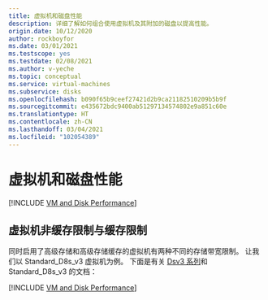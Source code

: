 ```yaml
---
title: 虚拟机和磁盘性能
description: 详细了解如何组合使用虚拟机及其附加的磁盘以提高性能。
origin.date: 10/12/2020
author: rockboyfor
ms.date: 03/01/2021
ms.testscope: yes
ms.testdate: 02/08/2021
ms.author: v-yeche
ms.topic: conceptual
ms.service: virtual-machines
ms.subservice: disks
ms.openlocfilehash: b090f65b9ceef27421d2b9ca21182510209b5b9f
ms.sourcegitcommit: e435672bdc9400ab51297134574802e9a851c60e
ms.translationtype: HT
ms.contentlocale: zh-CN
ms.lasthandoff: 03/04/2021
ms.locfileid: "102054389"
---
```

<!--Verified successfully from rename article-->
# <a name="virtual-machine-and-disk-performance"></a>虚拟机和磁盘性能
[!INCLUDE [VM and Disk Performance](../../includes/virtual-machine-disk-performance.md)]

## <a name="virtual-machine-uncached-vs-cached-limits"></a>虚拟机非缓存限制与缓存限制
同时启用了高级存储和高级存储缓存的虚拟机有两种不同的存储带宽限制。 让我们以 Standard_D8s_v3 虚拟机为例。 下面是有关 [Dsv3 系列](dv3-dsv3-series.md)和 Standard_D8s_v3 的文档：

[!INCLUDE [VM and Disk Performance](../../includes/virtual-machine-disk-performance-2.md)]

<!--Update_Description: update meta properties, wording update, update link-->